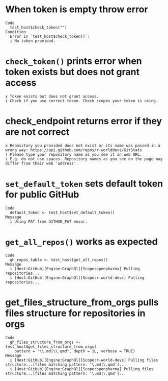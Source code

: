 # When token is empty throw error

    Code
      test_host$check_token("")
    Condition
      Error in `test_host$check_token()`:
      i No token provided.

# `check_token()` prints error when token exists but does not grant access

    x Token exists but does not grant access.
    i Check if you use correct token. Check scopes your token is using.

# check_endpoint returns error if they are not correct

    x Repository you provided does not exist or its name was passed in a wrong way: https://api.github.com/repos/r-worlddevs/GitStats
    ! Please type your repository name as you see it in web URL.
    i E.g. do not use spaces. Repository names as you see on the page may differ from their web 'address'.

# `set_default_token` sets default token for public GitHub

    Code
      default_token <- test_host$set_default_token()
    Message
      i Using PAT from GITHUB_PAT envar.

# `get_all_repos()` works as expected

    Code
      gh_repos_table <- test_host$get_all_repos()
    Message
      i [Host:GitHub][Engine:GraphQl][Scope:openpharma] Pulling repositories...
      i [Host:GitHub][Engine:GraphQl][Scope:r-world-devs] Pulling repositories...

# get_files_structure_from_orgs pulls files structure for repositories in orgs

    Code
      gh_files_structure_from_orgs <- test_host$get_files_structure_from_orgs(
        pattern = "\\.md|\\.qmd", depth = 1L, verbose = TRUE)
    Message
      i [Host:GitHub][Engine:GraphQl][Scope:r-world-devs] Pulling files structure...[files matching pattern: '\.md|\.qmd']...
      i [Host:GitHub][Engine:GraphQl][Scope:openpharma] Pulling files structure...[files matching pattern: '\.md|\.qmd']...

